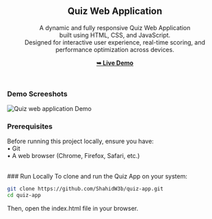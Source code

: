  <div align="center">

 <h2 align="center">Quiz Web Application </h2>

  A dynamic and fully responsive Quiz Web Application <br> built using HTML, CSS, and JavaScript. <br> 
  Designed for interactive user experience, real-time scoring, and performance optimization across devices.

  <a href="https://quiz-app-khaki-three.vercel.app/"><strong>➥ Live Demo</strong></a>

</div>

<br />

### Demo Screeshots

![Quiz web application Demo](ion.jpg)

### Prerequisites

Before running this project locally, ensure you have: <br> 
	•	Git <br> 
	•	A web browser (Chrome, Firefox, Safari, etc.)

<br>
### Run Locally
To clone and run the Quiz App on your system: <br>

```bash
git clone https://github.com/ShahidW3b/quiz-app.git
cd quiz-app
```
Then, open the index.html file in your browser.

